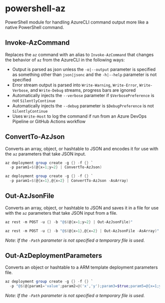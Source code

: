 # powershell-az

PowerShell module for handling AzureCLI command output more like a native PowerShell command.

## Invoke-AzCommand

Replaces the `az` command with an alias to `Invoke-AzCommand` that changes the behavior of `az` from the AzureCLI in the following ways:

- Output is parsed as json unless the `-o|--output` parameter is specified as something other than `json|jsonc` and the `-h|--help` parameter is not specified
- Error stream output is parsed into `Write-Warning`, `Write-Error`, `Write-Verbose`, and `Write-Debug` streams, progress bars are ignored
- Automatically injects the `--verbose` parameter if `$VerbosePreference` is not `SilentlyContinue`
- Automatically injects the `--debug` parameter is `$DebugPreference` is not `SilentlyContinue`
- Uses `Write-Host` to log the command if run from an Azure DevOps Pipeline or GitHub Actions workflow

## ConvertTo-AzJson

Converts an array, object, or hashtable to JSON and encodes it for use with the `az` parameters that take JSON input.

```powershell
az deployment group create -g {} -f {} `
  -p param1=$(@{x=1;y=2} | ConvertTo-AzJson)

az deployment group create -g {} -f {} `
  -p param1=$(@{x=1},@{x=2} | ConvertTo-AzJson -AsArray)
```

## Out-AzJsonFile

Converts an array, object, or hashtable to JSON and saves it in a file for use with the `az` parameters that take JSON input from a file.

```powershell
az rest -m POST -u {} -b "@$(@{x=1;y=2} | Out-AzJsonFile)"

az rest -m POST -u {} -b "@$(@{x=1},@{x=2} | Out-AzJsonFile -AsArray)"
```

*Note: If the `-Path` parameter is not specified a temporary file is used.*

## Out-AzDeploymentParameters

Converts an object or hashtable to a ARM template deployment parameters file.

```powershell
az deployment group create -g {} -f {} `
  -p "@$(@{param1='value';param2=@('x','y');param3=$true;param5=@{x=1;y=2}} | Out-AzDeploymentParameters)"
```

*Note: If the `-Path` parameter is not specified a temporary file is used.*
